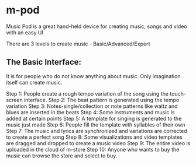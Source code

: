 m-pod
=====

Music Pod is a great hand-held device for creating music, songs and video with an easy UI

There are 3 levels to create music - Basic/Advanced/Expert

The Basic Interface:
--------------------------------------
It is for people who do not know anything about music. Only imagination itself can create music.

Step 1: People create a rough tempo variation of the song using the touch-screen interface.
Step 2: The beat pattern is generated using the tempo variation
Step 3: Notes-single/collection or note patterns like waltz and blues are inserted in the beats
Step 4: Some instruments and music is added at certain points
Step 5: A template for singing is generated to the music just made
Step 6: People fill the template with syllables of their own
Step 7: The music and lyrics are synchronized and variations are corrected to create a perfect song
Step 8: Some visualizations and video templates are dragged and dropped to create a music video
Step 9: The entire video is uploaded in the cloud of m-store
Step 10: Anyone who wants to buy the music can browse the store and select to buy.
